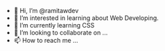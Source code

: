 - 👋 Hi, I’m @ramitawdev
- 👀 I’m interested in learning about Web Developing.
- 🌱 I’m currently learning CSS
- 💞️ I’m looking to collaborate on ...
- 📫 How to reach me ...

<!---
ramitawdev/ramitawdev is a ✨ special ✨ repository because its `README.md` (this file) appears on your GitHub profile.
You can click the Preview link to take a look at your changes.
--->
